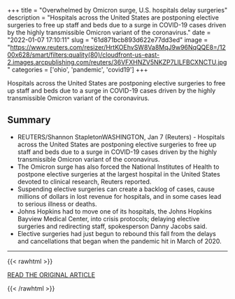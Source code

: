 +++
title = "Overwhelmed by Omicron surge, U.S. hospitals delay surgeries"
description = "Hospitals across the United States are postponing elective surgeries to free up staff and beds due to a surge in COVID-19 cases driven by the highly transmissible Omicron variant of the coronavirus."
date = "2022-01-07 17:10:11"
slug = "61d871bcb893d622e77dd3ed"
image = "https://www.reuters.com/resizer/HrtKOEhvSW8Va8MqJ9w96NqQQE8=/1200x628/smart/filters:quality(80)/cloudfront-us-east-2.images.arcpublishing.com/reuters/36VFXHNZV5NKZP7LILFBCXNCTU.jpg"
categories = ['ohio', 'pandemic', 'covid19']
+++

Hospitals across the United States are postponing elective surgeries to free up staff and beds due to a surge in COVID-19 cases driven by the highly transmissible Omicron variant of the coronavirus.

## Summary

- REUTERS/Shannon StapletonWASHINGTON, Jan 7 (Reuters) - Hospitals across the United States are postponing elective surgeries to free up staff and beds due to a surge in COVID-19 cases driven by the highly transmissible Omicron variant of the coronavirus.
- The Omicron surge has also forced the National Institutes of Health to postpone elective surgeries at the largest hospital in the United States devoted to clinical research, Reuters reported.
- Suspending elective surgeries can create a backlog of cases, cause millions of dollars in lost revenue for hospitals, and in some cases lead to serious illness or deaths.
- Johns Hopkins had to move one of its hospitals, the Johns Hopkins Bayview Medical Center, into crisis protocols; delaying elective surgeries and redirecting staff, spokesperson Danny Jacobs said.
- Elective surgeries had just begun to rebound this fall from the delays and cancellations that began when the pandemic hit in March of 2020.

---

{{< rawhtml >}}
  <p class="article-category">
    <a target="_blank" href="https://www.reuters.com/world/us/overwhelmed-by-omicron-surge-us-hospitals-delay-surgeries-2022-01-07/">READ THE ORIGINAL ARTICLE</a>
  </p>
{{< /rawhtml >}}
